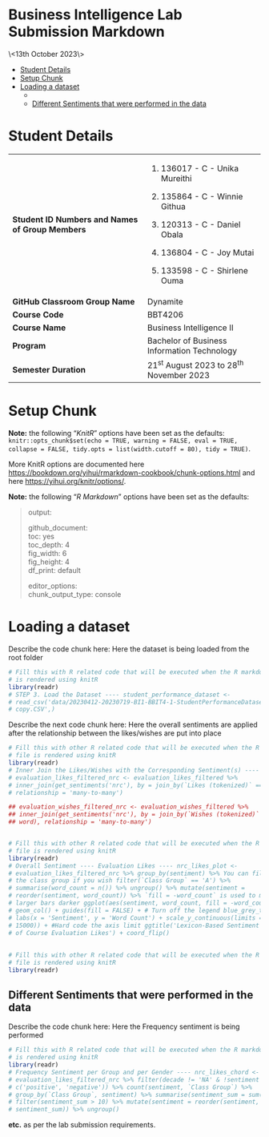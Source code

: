 Business Intelligence Lab Submission Markdown
================
<Dynamite>
\<13th October 2023\>

- [Student Details](#student-details)
- [Setup Chunk](#setup-chunk)
- [Loading a dataset](#loading-a-dataset)
  - [](#section)
  - [Different Sentiments that were performed in the
    data](#different-sentiments-that-were-performed-in-the-data)

# Student Details

<table>
<colgroup>
<col style="width: 53%" />
<col style="width: 46%" />
</colgroup>
<tbody>
<tr class="odd">
<td><strong>Student ID Numbers and Names of Group Members</strong></td>
<td><ol type="1">
<li><p>136017 - C - Unika Mureithi</p></li>
<li><p>135864 - C - Winnie Githua</p></li>
<li><p>120313 - C - Daniel Obala</p></li>
<li><p>136804 - C - Joy Mutai</p></li>
<li><p>133598 - C - Shirlene Ouma</p></li>
</ol></td>
</tr>
<tr class="even">
<td><strong>GitHub Classroom Group Name</strong></td>
<td>Dynamite</td>
</tr>
<tr class="odd">
<td><strong>Course Code</strong></td>
<td>BBT4206</td>
</tr>
<tr class="even">
<td><strong>Course Name</strong></td>
<td>Business Intelligence II</td>
</tr>
<tr class="odd">
<td><strong>Program</strong></td>
<td>Bachelor of Business Information Technology</td>
</tr>
<tr class="even">
<td><strong>Semester Duration</strong></td>
<td>21<sup>st</sup> August 2023 to 28<sup>th</sup> November 2023</td>
</tr>
</tbody>
</table>

# Setup Chunk

**Note:** the following “*KnitR*” options have been set as the
defaults:  
`knitr::opts_chunk$set(echo = TRUE, warning = FALSE, eval = TRUE, collapse = FALSE, tidy.opts = list(width.cutoff = 80), tidy = TRUE)`.

More KnitR options are documented here
<https://bookdown.org/yihui/rmarkdown-cookbook/chunk-options.html> and
here <https://yihui.org/knitr/options/>.

**Note:** the following “*R Markdown*” options have been set as the
defaults:

> output:  
>   
> github_document:  
> toc: yes  
> toc_depth: 4  
> fig_width: 6  
> fig_height: 4  
> df_print: default  
>   
> editor_options:  
> chunk_output_type: console

# Loading a dataset

Describe the code chunk here: Here the dataset is being loaded from the
root folder

``` r
# Fill this with R related code that will be executed when the R markdown file
# is rendered using knitR
library(readr)
# STEP 3. Load the Dataset ---- student_performance_dataset <-
# read_csv('data/20230412-20230719-BI1-BBIT4-1-StudentPerformanceDataset
# copy.CSV',)
```

Describe the next code chunk here: Here the overall sentiments are
applied after the relationship between the likes/wishes are put into
place

``` r
# Fill this with other R related code that will be executed when the R markdown
# file is rendered using knitR
library(readr)
# Inner Join the Likes/Wishes with the Corresponding Sentiment(s) ----
# evaluation_likes_filtered_nrc <- evaluation_likes_filtered %>%
# inner_join(get_sentiments('nrc'), by = join_by(`Likes (tokenized)` == word),
# relationship = 'many-to-many')

## evaluation_wishes_filtered_nrc <- evaluation_wishes_filtered %>%
## inner_join(get_sentiments('nrc'), by = join_by(`Wishes (tokenized)` ==
## word), relationship = 'many-to-many')


# Fill this with other R related code that will be executed when the R markdown
# file is rendered using knitR
library(readr)
# Overall Sentiment ---- Evaluation Likes ---- nrc_likes_plot <-
# evaluation_likes_filtered_nrc %>% group_by(sentiment) %>% You can filter by
# the class group if you wish filter(`Class Group` == 'A') %>%
# summarise(word_count = n()) %>% ungroup() %>% mutate(sentiment =
# reorder(sentiment, word_count)) %>% `fill = -word_count` is used to make the
# larger bars darker ggplot(aes(sentiment, word_count, fill = -word_count)) +
# geom_col() + guides(fill = FALSE) + # Turn off the legend blue_grey_theme() +
# labs(x = 'Sentiment', y = 'Word Count') + scale_y_continuous(limits = c(0,
# 15000)) + #Hard code the axis limit ggtitle('Lexicon-Based Sentiment Analysis
# of Course Evaluation Likes') + coord_flip()
```

## 

``` r
# Fill this with other R related code that will be executed when the R markdown
# file is rendered using knitR
library(readr)
```

## Different Sentiments that were performed in the data

Describe the code chunk here: Here the Frequency sentiment is being
performed

``` r
# Fill this with R related code that will be executed when the R markdown file
# is rendered using knitR
library(readr)
# Frequency Sentiment per Group and per Gender ---- nrc_likes_chord <-
# evaluation_likes_filtered_nrc %>% filter(decade != 'NA' & !sentiment %in%
# c('positive', 'negative')) %>% count(sentiment, `Class Group`) %>%
# group_by(`Class Group`, sentiment) %>% summarise(sentiment_sum = sum(n)) %>%
# filter(sentiment_sum > 10) %>% mutate(sentiment = reorder(sentiment,
# sentiment_sum)) %>% ungroup()
```

**etc.** as per the lab submission requirements.

